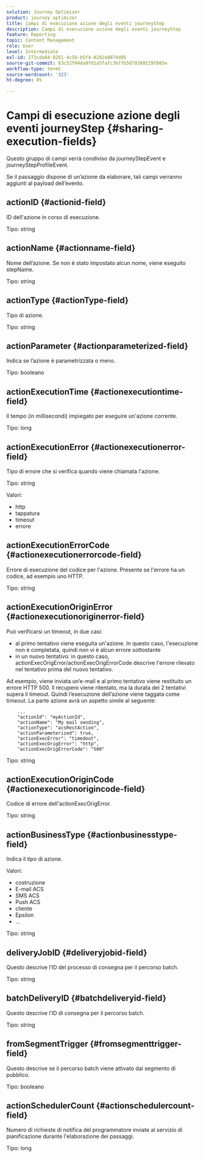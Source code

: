```yaml
---
solution: Journey Optimizer
product: journey optimizer
title: Campi di esecuzione azione degli eventi journeyStep
description: Campi di esecuzione azione degli eventi journeyStep
feature: Reporting
topic: Content Management
role: User
level: Intermediate
exl-id: 273cda84-0261-4c5b-b5f4-0202e8874d05
source-git-commit: 63c52f04da9fd1a5fafc36ffb5079380229f885e
workflow-type: tm+mt
source-wordcount: '323'
ht-degree: 0%

---
```


# Campi di esecuzione azione degli eventi journeyStep {#sharing-execution-fields}

Questo gruppo di campi verrà condiviso da journeyStepEvent e journeyStepProfileEvent.

Se il passaggio dispone di un’azione da elaborare, tali campi verranno aggiunti al payload dell’evento.

## actionID {#actionid-field}

ID dell&#39;azione in corso di esecuzione.

Tipo: string

## actionName {#actionname-field}

Nome dell’azione. Se non è stato impostato alcun nome, viene eseguito stepName.

Tipo: string

## actionType {#actionType-field}

Tipo di azione.

Tipo: string

## actionParameter {#actionparameterized-field}

Indica se l’azione è parametrizzata o meno.

Tipo: booleano

## actionExecutionTime {#actionexecutiontime-field}

Il tempo (in millisecondi) impiegato per eseguire un&#39;azione corrente.

Tipo: long

## actionExecutionError {#actionexecutionerror-field}

Tipo di errore che si verifica quando viene chiamata l&#39;azione.

Tipo: string

Valori:
* http
* tappatura
* timeout
* errore

## actionExecutionErrorCode {#actionexecutionerrorcode-field}

Errore di esecuzione del codice per l&#39;azione. Presente se l&#39;errore ha un codice, ad esempio uno HTTP.

Tipo: string

## actionExecutionOriginError {#actionexecutionoriginerror-field}

Può verificarsi un timeout, in due casi:

* al primo tentativo viene eseguita un&#39;azione. In questo caso, l&#39;esecuzione non è completata, quindi non vi è alcun errore sottostante
* in un nuovo tentativo: in questo caso, actionExecOrigError/actionExecOrigErrorCode descrive l&#39;errore rilevato nel tentativo prima del nuovo tentativo.

Ad esempio, viene inviata un’e-mail e al primo tentativo viene restituito un errore HTTP 500. Il recupero viene ritentato, ma la durata dei 2 tentativi supera il timeout. Quindi l’esecuzione dell’azione viene taggata come timeout. La parte azione avrà un aspetto simile al seguente:

```
    ...
    "actionId": "myActionId",
    "actionName": "My mail sending",
    "actionType": "acsRestAction",
    "actionParameterized": true,
    "actionExecError": "timedout",
    "actionExecOrigError": "http",
    "actionExecOrigErrorCode": "500"
```

Tipo: string

## actionExecutionOriginCode {#actionexecutionorigincode-field}

Codice di errore dell&#39;actionExecOrigError.

Tipo: string

## actionBusinessType {#actionbusinesstype-field}

Indica il tipo di azione.

Valori:

* costruzione
* E-mail ACS
* SMS ACS
* Push ACS
* cliente
* Epsilon
* ...

Tipo: string

## deliveryJobID {#deliveryjobid-field}

Questo descrive l’ID del processo di consegna per il percorso batch.

Tipo: string

## batchDeliveryID {#batchdeliveryid-field}

Questo descrive l’ID di consegna per il percorso batch.

Tipo: string

## fromSegmentTrigger {#fromsegmenttrigger-field}

Questo descrive se il percorso batch viene attivato dal segmento di pubblico.

Tipo: booleano

## actionSchedulerCount {#actionschedulercount-field}

Numero di richieste di notifica del programmatore inviate al servizio di pianificazione durante l&#39;elaborazione dei passaggi.

Tipo: long
